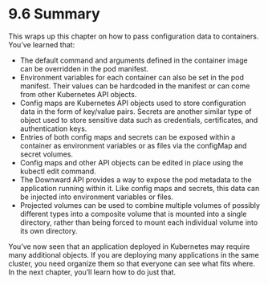 # 9.6 Summary
This wraps up this chapter on how to pass configuration data to containers. You’ve learned that:

* The default command and arguments defined in the container image can be overridden in the pod manifest.
* Environment variables for each container can also be set in the pod manifest. Their values can be hardcoded in the manifest or can come from other Kubernetes API objects.
* Config maps are Kubernetes API objects used to store configuration data in the form of key/value pairs. Secrets are another similar type of object used to store sensitive data such as credentials, certificates, and authentication keys.
* Entries of both config maps and secrets can be exposed within a container as environment variables or as files via the configMap and secret volumes.
* Config maps and other API objects can be edited in place using the kubectl edit command.
* The Downward API provides a way to expose the pod metadata to the application running within it. Like config maps and secrets, this data can be injected into environment variables or files.
* Projected volumes can be used to combine multiple volumes of possibly different types into a composite volume that is mounted into a single directory, rather than being forced to mount each individual volume into its own directory.

You’ve now seen that an application deployed in Kubernetes may require many additional objects. If you are deploying many applications in the same cluster, you need organize them so that everyone can see what fits where. In the next chapter, you’ll learn how to do just that.